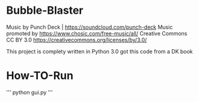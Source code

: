 # Bubble-Blaster
Music by Punch Deck | https://soundcloud.com/punch-deck
Music promoted by https://www.chosic.com/free-music/all/
Creative Commons CC BY 3.0
https://creativecommons.org/licenses/by/3.0/

This project is complety written in Python 3.0 got this code from a DK book

# How-TO-Run
''' 
python gui.py
'''
